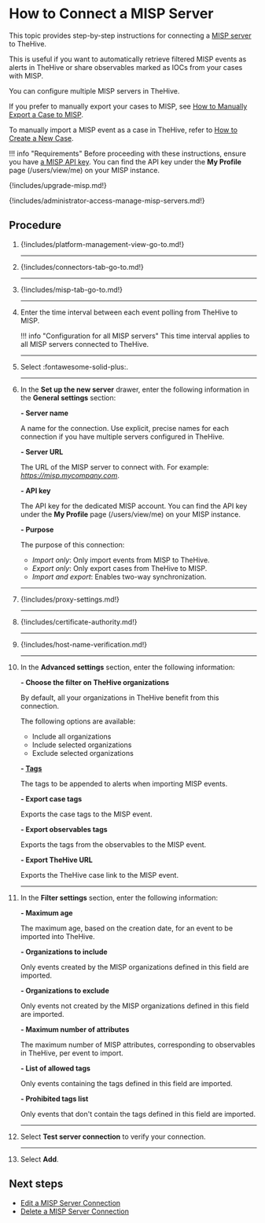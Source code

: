 # How to Connect a MISP Server

This topic provides step-by-step instructions for connecting a [MISP server](about-misp-integration.md) to TheHive.

This is useful if you want to automatically retrieve filtered MISP events as alerts in TheHive or share observables marked as IOCs from your cases with MISP. 

You can configure multiple MISP servers in TheHive.

If you prefer to manually export your cases to MISP, see [How to Manually Export a Case to MISP](../../user-guides/analyst-corner/cases/export-a-case-to-misp.md).

To manually import a MISP event as a case in TheHive, refer to [How to Create a New Case](../../user-guides/analyst-corner/cases/create-a-new-case.md#create-a-case-from-a-misp-event).

!!! info "Requirements"
    Before proceeding with these instructions, ensure you have [a MISP API key](https://www.circl.lu/doc/misp/automation/#automation-api). You can find the API key under the **My Profile** page (/users/view/me) on your MISP instance.

{!includes/upgrade-misp.md!}

{!includes/administrator-access-manage-misp-servers.md!}

<h2>Procedure</h2>

1. {!includes/platform-management-view-go-to.md!}

    ---

2. {!includes/connectors-tab-go-to.md!}

    ---

3. {!includes/misp-tab-go-to.md!}

    ---

4. Enter the time interval between each event polling from TheHive to MISP.

    !!! info "Configuration for all MISP servers"
        This time interval applies to all MISP servers connected to TheHive.

    ---

5. Select :fontawesome-solid-plus:.

    ---

6. In the **Set up the new server** drawer, enter the following information in the **General settings** section:

    **- Server name**

    A name for the connection. Use explicit, precise names for each connection if you have multiple servers configured in TheHive.

    **- Server URL**

    The URL of the MISP server to connect with. For example: *https://misp.mycompany.com*.

    **- API key**

    The API key for the dedicated MISP account. You can find the API key under the **My Profile** page (/users/view/me) on your MISP instance.

    **- Purpose**
    
    The purpose of this connection: 
    
    * *Import only*: Only import events from MISP to TheHive.
    * *Export only*: Only export cases from TheHive to MISP.
    * *Import and export*: Enables two-way synchronization.

    ---

7. {!includes/proxy-settings.md!}

    ---

8. {!includes/certificate-authority.md!}

    ---

9. {!includes/host-name-verification.md!}

    ---

10. In the **Advanced settings** section, enter the following information:

    **- Choose the filter on TheHive organizations**

    By default, all your organizations in TheHive benefit from this connection.

    The following options are available:

    * Include all organizations
    * Include selected organizations
    * Exclude selected organizations

    **- [Tags](../../administration/taxonomies.md)**

    The tags to be appended to alerts when importing MISP events.

    **- Export case tags**

    Exports the case tags to the MISP event.

    **- Export observables tags**

    Exports the tags from the observables to the MISP event.

    **- Export TheHive URL**

    Exports the TheHive case link to the MISP event.

    ---
  
11. In the **Filter settings** section, enter the following information:

    **- Maximum age**

    The maximum age, based on the creation date, for an event to be imported into TheHive.

    **- Organizations to include**

    Only events created by the MISP organizations defined in this field are imported.

    **- Organizations to exclude**

    Only events not created by the MISP organizations defined in this field are imported.

    **- Maximum number of attributes**

    The maximum number of MISP attributes, corresponding to observables in TheHive, per event to import.

    **- List of allowed tags**

    Only events containing the tags defined in this field are imported.

    **- Prohibited tags list**

    Only events that don't contain the tags defined in this field are imported.

    ---

12. Select **Test server connection** to verify your connection.

    ---

13. Select **Add**.

<h2>Next steps</h2>

* [Edit a MISP Server Connection](edit-a-misp-server.md)
* [Delete a MISP Server Connection](delete-a-misp-server.md)